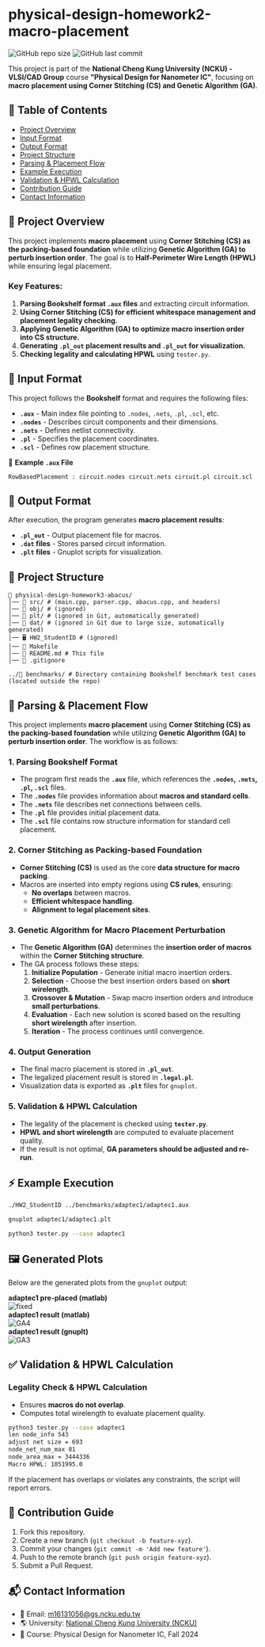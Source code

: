 # physical-design-homework2-macro-placement

![GitHub repo size](https://img.shields.io/github/repo-size/ysnanako/physical-design-homework2-macro-placement)
![GitHub last commit](https://img.shields.io/github/last-commit/ysnanako/physical-design-homework2-macro-placement)

This project is part of the **National Cheng Kung University (NCKU) - VLSI/CAD Group** course **"Physical Design for Nanometer IC"**, focusing on **macro placement using Corner Stitching (CS) and Genetic Algorithm (GA)**.

## 📖 Table of Contents

- [Project Overview](#project-overview)
- [Input Format](#input-format)
- [Output Format](#output-format)
- [Project Structure](#project-structure)
- [Parsing & Placement Flow](#parsing--placement-flow)
- [Example Execution](#example-execution)
- [Validation & HPWL Calculation](#validation--hpwl-calculation)
- [Contribution Guide](#contribution-guide)
- [Contact Information](#contact-information)

## 📝 Project Overview

This project implements **macro placement** using **Corner Stitching (CS) as the packing-based foundation** while utilizing **Genetic Algorithm (GA) to perturb insertion order**. The goal is to **Half-Perimeter Wire Length (HPWL)** while ensuring legal placement.

### **Key Features:**
1. **Parsing Bookshelf format `.aux` files** and extracting circuit information.
2. **Using Corner Stitching (CS) for efficient whitespace management and placement legality checking.**
3. **Applying Genetic Algorithm (GA) to optimize macro insertion order into CS structure.**
4. **Generating `.pl_out` placement results and `.pl_out` for visualization.**
5. **Checking legality and calculating HPWL** using `tester.py`. 

## 📄 Input Format

This project follows the **Bookshelf** format and requires the following files:
- **`.aux`** - Main index file pointing to `.nodes`, `.nets`, `.pl`, `.scl`, etc.
- **`.nodes`** - Describes circuit components and their dimensions.
- **`.nets`** - Defines netlist connectivity.
- **`.pl`** - Specifies the placement coordinates.
- **`.scl`** - Defines row placement structure.

📄 **Example `.aux` File**
```
RowBasedPlacement : circuit.nodes circuit.nets circuit.pl circuit.scl
```

## 📄 Output Format
After execution, the program generates **macro placement results**:
- **`.pl_out`** - Output placement file for macros.
- **`.dat` files** - Stores parsed circuit information.
- **`.plt` files** - Gnuplot scripts for visualization.

## 🧰 Project Structure

```
📂 physical-design-homework3-abacus/
│── 📂 src/ # (main.cpp, parser.cpp, abacus.cpp, and headers)
│── 📂 obj/ # (ignored)
│── 📂 plt/ # (ignored in Git, automatically generated)
│── 📂 dat/ # (ignored in Git due to large size, automatically generated)
│── 🖥️ HW2_StudentID # (ignored)
│── 🔧 Makefile
│── 📜 README.md # This file
│── 📜 .gitignore

../📂 benchmarks/ # Directory containing Bookshelf benchmark test cases (located outside the repo)
```

## 🔹 **Parsing & Placement Flow**
This project implements **macro placement** using **Corner Stitching (CS) as the packing-based foundation** while utilizing **Genetic Algorithm (GA) to perturb insertion order**. The workflow is as follows:

### **1. Parsing Bookshelf Format**
- The program first reads the **`.aux`** file, which references the **`.nodes`, `.nets`, `.pl`, `.scl`** files.
- The **`.nodes`** file provides information about **macros and standard cells**.
- The **`.nets`** file describes net connections between cells.
- The **`.pl`** file provides initial placement data.
- The **`.scl`** file contains row structure information for standard cell placement.

### **2. Corner Stitching as Packing-based Foundation**
- **Corner Stitching (CS)** is used as the core **data structure for macro packing**.
- Macros are inserted into empty regions using **CS rules**, ensuring:
  - **No overlaps** between macros.
  - **Efficient whitespace handling**.
  - **Alignment to legal placement sites**.

### **3. Genetic Algorithm for Macro Placement Perturbation**
- The **Genetic Algorithm (GA)** determines the **insertion order of macros** within the **Corner Stitching structure**.
- The GA process follows these steps:
  1. **Initialize Population** - Generate initial macro insertion orders.
  2. **Selection** - Choose the best insertion orders based on **short wirelength**.
  3. **Crossover & Mutation** - Swap macro insertion orders and introduce **small perturbations**.
  4. **Evaluation** - Each new solution is scored based on the resulting **short wirelength** after insertion.
  5. **Iteration** - The process continues until convergence.

### **4. Output Generation**
- The final macro placement is stored in **`.pl_out`**.
- The legalized placement result is stored in **`.legal.pl`**.
- Visualization data is exported as **`.plt`** files for `gnuplot`.

### **5. Validation & HPWL Calculation**
- The legality of the placement is checked using **`tester.py`**.
- **HPWL and short wirelength** are computed to evaluate placement quality.
- If the result is not optimal, **GA parameters should be adjusted and re-run**.

## ⚡ **Example Execution**

```bash
./HW2_StudentID ../benchmarks/adaptec1/adaptec1.aux
```

```bash
gnuplot adaptec1/adaptec1.plt
```

```bash
python3 tester.py --case adaptec1
```

## 🖼️ Generated Plots

Below are the generated plots from the `gnuplot` output:

**adaptec1 pre-placed (matlab)**  
![fixed](https://github.com/user-attachments/assets/a251b908-bfb2-4dae-b5aa-8cb14aca7e85)  
**adaptec1 result (matlab)**  
![GA4](https://github.com/user-attachments/assets/34f0f459-003d-41fd-adc2-b7fe0d21ff26)  
**adaptec1 result (gnuplt)**  
![GA3](https://github.com/user-attachments/assets/356a0f04-9937-4e2f-b2de-4e30a069d21a)  

## ✅ Validation & HPWL Calculation

### **Legality Check & HPWL Calculation**

- Ensures **macros do not overlap**.
- Computes total wirelength to evaluate placement quality.

```bash
python3 tester.py --case adaptec1
len node_info 543
adjust net size = 693
node_net_num_max 81
node_area_max = 3444336
Macro HPWL: 1051995.0
```

If the placement has overlaps or violates any constraints, the script will report errors.

## 🤝 Contribution Guide

1. Fork this repository.
2. Create a new branch (`git checkout -b feature-xyz`).
3. Commit your changes (`git commit -m 'Add new feature'`).
4. Push to the remote branch (`git push origin feature-xyz`).
5. Submit a Pull Request.

## 📬 Contact Information

- 📧 Email: [m16131056@gs.ncku.edu.tw](mailto\:m16131056@gs.ncku.edu.tw)
- 🌎 University: [National Cheng Kung University (NCKU)](https://www.ncku.edu.tw)
- 📖 Course: Physical Design for Nanometer IC, Fall 2024
